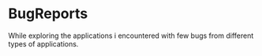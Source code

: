# BugReports
While exploring the applications i encountered with few bugs from different types of applications.
